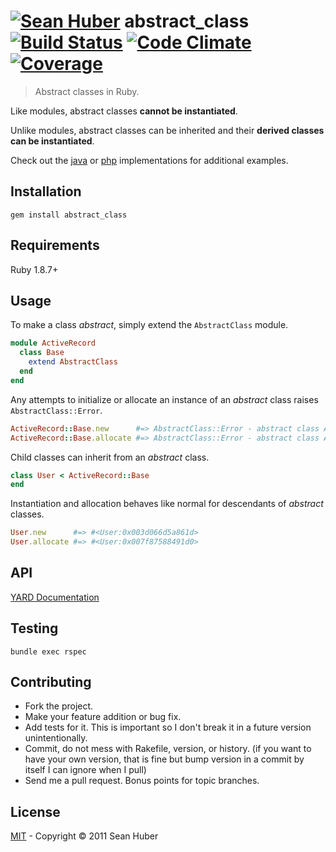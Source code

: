 # [![Sean Huber](https://cloud.githubusercontent.com/assets/2419/6550752/832d9a64-c5ea-11e4-9717-6f9aa6e023b5.png)](https://github.com/shuber) abstract_class [![Build Status](https://travis-ci.org/shuber/abstract_class.svg?branch=master)](https://travis-ci.org/shuber/abstract_class) [![Code Climate](https://codeclimate.com/github/shuber/abstract_class/badges/gpa.svg)](https://codeclimate.com/github/shuber/abstract_class) [![Coverage](https://codeclimate.com/github/shuber/abstract_class/badges/coverage.svg)](https://codeclimate.com/github/shuber/abstract_class)

> Abstract classes in Ruby.

Like modules, abstract classes **cannot be instantiated**.

Unlike modules, abstract classes can be inherited and their **derived classes can be instantiated**.

Check out the [java] or [php] implementations for additional examples.

[java]: http://docs.oracle.com/javase/tutorial/java/IandI/abstract.html
[php]: http://php.net/manual/en/language.oop5.abstract.php

## Installation

```
gem install abstract_class
```


## Requirements

Ruby 1.8.7+

## Usage

To make a class *abstract*, simply extend the `AbstractClass` module.

```ruby
module ActiveRecord
  class Base
    extend AbstractClass
  end
end
```

Any attempts to initialize or allocate an instance of an *abstract* class raises `AbstractClass::Error`.

```ruby
ActiveRecord::Base.new      #=> AbstractClass::Error - abstract class ActiveRecord::Base can't be instantiated
ActiveRecord::Base.allocate #=> AbstractClass::Error - abstract class ActiveRecord::Base can't be allocated
```

Child classes can inherit from an *abstract* class.

```ruby
class User < ActiveRecord::Base
end
```

Instantiation and allocation behaves like normal for descendants of *abstract* classes.

```ruby
User.new      #=> #<User:0x003d066d5a861d>
User.allocate #=> #<User:0x007f87588491d0>
```


## API

[YARD Documentation](http://www.rubydoc.info/github/shuber/abstract_class/master)


## Testing

```
bundle exec rspec
```


## Contributing

* Fork the project.
* Make your feature addition or bug fix.
* Add tests for it. This is important so I don't break it in a future version unintentionally.
* Commit, do not mess with Rakefile, version, or history. (if you want to have your own version, that is fine but bump version in a commit by itself I can ignore when I pull)
* Send me a pull request. Bonus points for topic branches.


## License

[MIT] - Copyright © 2011 Sean Huber

[MIT]: https://github.com/shuber/abstract_class/blob/master/LICENSE
